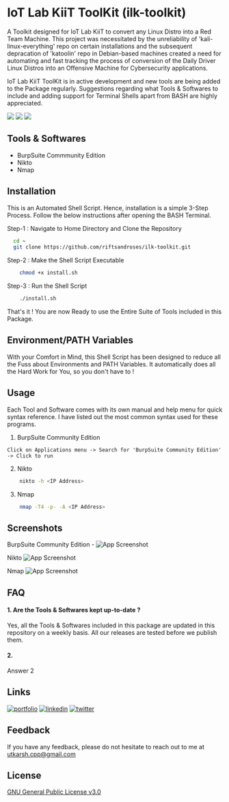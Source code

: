 
# IoT Lab KiiT ToolKit (ilk-toolkit)

A Toolkit designed for IoT Lab KiiT to convert any Linux Distro into a Red Team Machine. This project was necessitated by the unreliability of 'kali-linux-everything' repo on certain installations and the subsequent depracation of 'katoolin' repo in Debian-based machines created a need for automating and fast tracking the process of conversion of the Daily Driver Linux Distros into an Offensive Machine for Cybersecurity applications.

IoT Lab KiiT ToolKit is in active development and new tools are being added to the Package regularly. Suggestions regarding what Tools & Softwares to include and adding support for Terminal Shells apart from BASH are highly appreciated.

![](https://img.shields.io/github/repo-size/riftsandroses/ilk-toolkit?style=for-the-badge) 
![](https://img.shields.io/github/license/riftsandroses/ilk-toolkit?style=for-the-badge)
![](https://img.shields.io/github/commit-activity/w/riftsandroses/ilk-toolkit?style=for-the-badge)
## Tools & Softwares

- BurpSuite Commmunity Edition
- Nikto
- Nmap


## Installation

This is an Automated Shell Script. Hence, installation is a simple 3-Step Process. Follow the below instructions after opening the BASH Terminal.

Step-1 : Navigate to Home Directory and Clone the Repository

```bash
  cd ~
  git clone https://github.com/riftsandroses/ilk-toolkit.git
```

Step-2 : Make the Shell Script Executable

```bash
    chmod +x install.sh 
```
Step-3 : Run the Shell Script

```bash
    ./install.sh
```
That's it ! You are now Ready to use the Entire Suite of Tools included in this Package.
## Environment/PATH Variables

With your Comfort in Mind, this Shell Script has been designed to reduce all the Fuss about Environments and PATH Variables. It automatically does all the Hard Work for You, so you don't have to ! 
## Usage
Each Tool and Software comes with its own manual and help menu for quick syntax reference. I have listed out the most common syntax used for these programs.

1. BurpSuite Community Edition
```
Click on Applications menu -> Search for 'BurpSuite Community Edition' -> Click to run
``` 
2. Nikto
```bash
    nikto -h <IP Address>
```
3. Nmap
```bash
    nmap -T4 -p- -A <IP Address>
```


## Screenshots
BurpSuite Community Edition -
![App Screenshot](https://user-images.githubusercontent.com/63180210/155765551-bdbf031a-95cd-4a6e-8c3f-fe9f4bd3ffe5.png)

Nikto
![App Screenshot](https://user-images.githubusercontent.com/63180210/155765678-a74d850d-09ed-488e-999a-fe2d25b74197.png)

Nmap
![App Screenshot](https://user-images.githubusercontent.com/63180210/155765735-8559e320-614e-4f23-a371-9ed55e723282.png)


## FAQ

#### 1. Are the Tools & Softwares kept up-to-date ?

Yes, all the Tools & Softwares included in this package are updated in this repository on a weekly basis. All our releases are tested before we publish them.

#### 2. 

Answer 2


## Links
[![portfolio](https://img.shields.io/badge/my_portfolio-000?style=for-the-badge&logo=ko-fi&logoColor=white)](https://github.com/riftsandroses)
[![linkedin](https://img.shields.io/badge/linkedin-0A66C2?style=for-the-badge&logo=linkedin&logoColor=white)](https://www.linkedin.com/in/riftsandroses)
[![twitter](https://img.shields.io/badge/twitter-1DA1F2?style=for-the-badge&logo=twitter&logoColor=white)](https://twitter.com/riftsandroses)


## Feedback

If you have any feedback, please do not hesitate to reach out to me at utkarsh.cpp@gmail.com


## License

[GNU General Public License v3.0](https://www.gnu.org/licenses/gpl-3.0.en.html)
